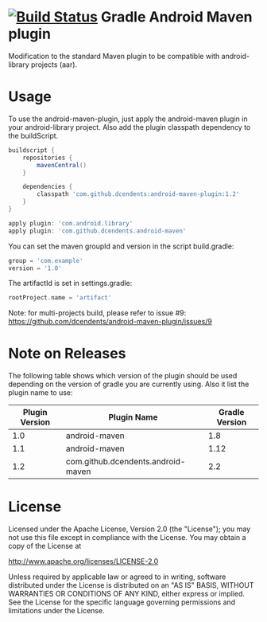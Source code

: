 [![Build Status](https://travis-ci.org/dcendents/android-maven-plugin.png)](https://travis-ci.org/dcendents/android-maven-plugin)
Gradle Android Maven plugin
====================

Modification to the standard Maven plugin to be compatible with android-library projects (aar).


Usage
====================

To use the android-maven-plugin, just apply the android-maven plugin in your android-library project.
Also add the plugin classpath dependency to the buildScript.

```Groovy
buildscript {
	repositories {
		mavenCentral()
	}

	dependencies {
		classpath 'com.github.dcendents:android-maven-plugin:1.2'
	}
}

apply plugin: 'com.android.library'
apply plugin: 'com.github.dcendents.android-maven'
```

You can set the maven groupId and version in the script build.gradle:
```Groovy
group = 'com.example'
version = '1.0'
```
	
The artifactId is set in settings.gradle:
```Groovy
rootProject.name = 'artifact'
```

Note: for multi-projects build, please refer to issue #9: https://github.com/dcendents/android-maven-plugin/issues/9
	
Note on Releases
====================

The following table shows which version of the plugin should be used depending on the version of gradle you are currently using. Also it list the plugin name to use:

| Plugin Version | Plugin Name | Gradle Version |
| ------------- | ----------- | ----------- |
| 1.0 | android-maven | 1.8 |
| 1.1 | android-maven | 1.12 |
| 1.2 | com.github.dcendents.android-maven | 2.2 |


License
====================

Licensed under the Apache License, Version 2.0 (the "License");
you may not use this file except in compliance with the License.
You may obtain a copy of the License at

   http://www.apache.org/licenses/LICENSE-2.0

Unless required by applicable law or agreed to in writing, software
distributed under the License is distributed on an "AS IS" BASIS,
WITHOUT WARRANTIES OR CONDITIONS OF ANY KIND, either express or implied.
See the License for the specific language governing permissions and
limitations under the License.

